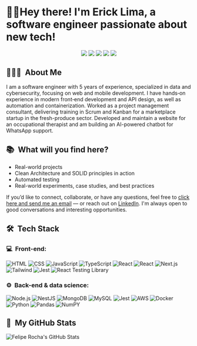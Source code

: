 <h1><strong>🖖🏻Hey there! I'm Erick Lima, a software engineer passionate about new tech!</strong></h1>

<p align="center">
<a href="https://erickdejesus.tech"><img src="https://img.shields.io/badge/-My%20Site-EEB001?style=flat-square&logo=google&logoColor=white"/></a>
<a href="https://www.linkedin.com/in/erickdejesuslima"><img src="https://img.shields.io/badge/-My%20LinkedIn-0077B5?style=flat-square&logo=linkedin&logoColor=white"/></a>
<a href="https://www.instagram.com/0cara_da_ti"><img src="https://img.shields.io/badge/-My%20Professional%20IG_-E4405F?style=flat-square&logo=Instagram&logoColor=white"/></a>
<a href="https://www.youtube.com/@0cara_da_ti"><img src="https://img.shields.io/badge/-My%20YT%20Channel-D62422?style=flatsquare&labelColor=D62422&logo=youtube&logoColor=white"/></a>
<a href="mailto:ocaradati@erickdejesus.tech"><img src="https://img.shields.io/badge/-Send%20Me%20a%20Message-D14836?style=flat-square&logo=Gmail&logoColor=white"/></a>

</p>

<h2> 👨🏻‍💻 &nbsp;About Me </h2>

  I am a software engineer with 5 years of experience, specialized in data and cybersecurity, focusing on web and mobile development. I have hands‑on experience in modern front‑end development and API design, as well as automation and containerization.
  Worked as a project management consultant, delivering training in Scrum and Kanban for a marketplace startup in the fresh-produce sector.
Developed and maintain a website for an occupational therapist and am building an AI-powered chatbot for WhatsApp support.

<h2> 📚 &nbsp;What will you find here?</h2>

- Real-world projects
- Clean Architecture and SOLID principles in action
- Automated testing
- Real-world experiments, case studies, and best practices

If you’d like to connect, collaborate, or have any questions, feel free to <a href="mailto:ocaradati@erickdejesus.tech">click here and send me an email</a> — or reach out on <a href="https://www.linkedin.com/in/erickdejesuslima">LinkedIn</a>. I'm always open to good conversations and interesting opportunities.

<h2> 🛠 &nbsp;Tech Stack</h2>
<h3>💻 &nbsp;Front-end:</h3>

![HTML](https://img.shields.io/badge/-HTML-333333?style=flat&logo=HTML5)
![CSS](https://img.shields.io/badge/-CSS-333333?style=flat&logo=CSS3&logoColor=1572B6)
![JavaScript](https://img.shields.io/badge/-JavaScript-333333?style=flat&logo=javascript)
![TypeScript](https://img.shields.io/badge/-TypeScript-333333?style=flat&logo=typescript&logoColor=2D79C7)
![React](https://img.shields.io/badge/-React-333333?style=flat&logo=react)
![React](https://img.shields.io/badge/-React%20Native-333333?style=flat&logo=react)
![Next.js](https://img.shields.io/badge/-Next.js-333333?style=flat&logo=next.js)
![Tailwind](https://img.shields.io/badge/-Tailwind-333333?style=flat&logo=tailwind-css)
![Jest](https://img.shields.io/badge/-Jest-333333?style=flat&logo=jest&logoColor=E535AB)
![React Testing Library](https://img.shields.io/badge/-RTL-333333?style=flat&logo=testing-library)

<h3>⚙️ &nbsp;Back-end & data science:</h3>

![Node.js](https://img.shields.io/badge/-Node.js-333333?style=flat&logo=node.js)
![NestJS](https://img.shields.io/badge/-NestJS-333333?style=flat&logo=nestjs&logoColor=E535AB)
![MongoDB](https://img.shields.io/badge/-MongoDB-333333?style=flat&logo=mongodb)
![MySQL](https://img.shields.io/badge/-MySQL-333333?style=flat&logo=graphql&logoColor=mysql)
![Jest](https://img.shields.io/badge/-Jest-333333?style=flat&logo=jest&logoColor=E535AB)
![AWS](https://img.shields.io/badge/-AWS-333333?style=flat&logo=amazon-web-services)
![Docker](https://img.shields.io/badge/-Docker-333333?style=flat&logo=docker)
![Python](https://img.shields.io/badge/-Python-333333?style=flat&logo=python)
![Pandas](https://img.shields.io/badge/-Pandas-333333?style=flat&logo=pandas)
![NumPY](https://img.shields.io/badge/-NumPY-333333?style=flat&logo=numpy)

<h2>🚀 &nbsp;My GitHub Stats</h2>

![Felipe Rocha's GitHub Stats](https://github-readme-stats.vercel.app/api?username=Erickdejesuslima&show_icons=true&theme=dracula)
